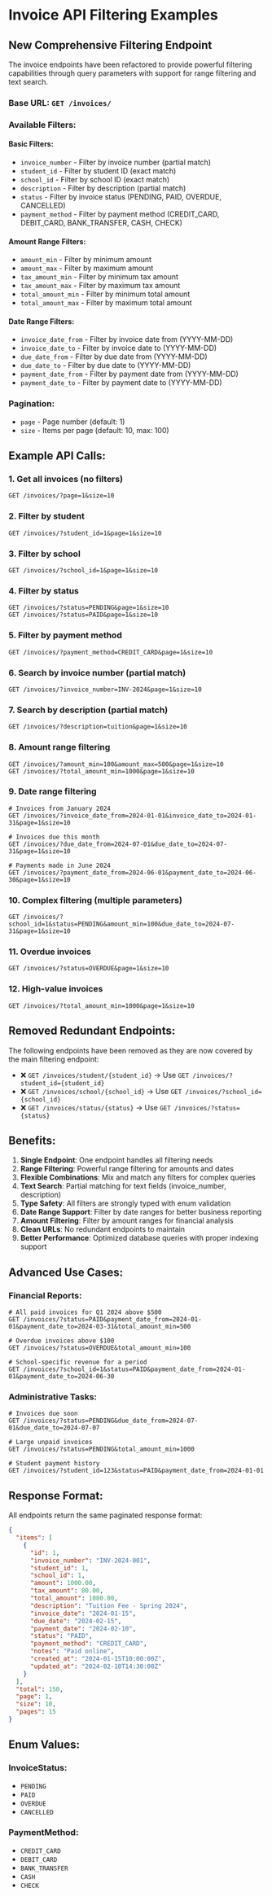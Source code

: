 # Invoice API Filtering Examples

## New Comprehensive Filtering Endpoint

The invoice endpoints have been refactored to provide powerful filtering capabilities through query parameters with support for range filtering and text search.

### Base URL: `GET /invoices/`

### Available Filters:

#### Basic Filters:
- `invoice_number` - Filter by invoice number (partial match)
- `student_id` - Filter by student ID (exact match)
- `school_id` - Filter by school ID (exact match)
- `description` - Filter by description (partial match)
- `status` - Filter by invoice status (PENDING, PAID, OVERDUE, CANCELLED)
- `payment_method` - Filter by payment method (CREDIT_CARD, DEBIT_CARD, BANK_TRANSFER, CASH, CHECK)

#### Amount Range Filters:
- `amount_min` - Filter by minimum amount
- `amount_max` - Filter by maximum amount
- `tax_amount_min` - Filter by minimum tax amount
- `tax_amount_max` - Filter by maximum tax amount
- `total_amount_min` - Filter by minimum total amount
- `total_amount_max` - Filter by maximum total amount

#### Date Range Filters:
- `invoice_date_from` - Filter by invoice date from (YYYY-MM-DD)
- `invoice_date_to` - Filter by invoice date to (YYYY-MM-DD)
- `due_date_from` - Filter by due date from (YYYY-MM-DD)
- `due_date_to` - Filter by due date to (YYYY-MM-DD)
- `payment_date_from` - Filter by payment date from (YYYY-MM-DD)
- `payment_date_to` - Filter by payment date to (YYYY-MM-DD)

### Pagination:
- `page` - Page number (default: 1)
- `size` - Items per page (default: 10, max: 100)

## Example API Calls:

### 1. Get all invoices (no filters)
```
GET /invoices/?page=1&size=10
```

### 2. Filter by student
```
GET /invoices/?student_id=1&page=1&size=10
```

### 3. Filter by school
```
GET /invoices/?school_id=1&page=1&size=10
```

### 4. Filter by status
```
GET /invoices/?status=PENDING&page=1&size=10
GET /invoices/?status=PAID&page=1&size=10
```

### 5. Filter by payment method
```
GET /invoices/?payment_method=CREDIT_CARD&page=1&size=10
```

### 6. Search by invoice number (partial match)
```
GET /invoices/?invoice_number=INV-2024&page=1&size=10
```

### 7. Search by description (partial match)
```
GET /invoices/?description=tuition&page=1&size=10
```

### 8. Amount range filtering
```
GET /invoices/?amount_min=100&amount_max=500&page=1&size=10
GET /invoices/?total_amount_min=1000&page=1&size=10
```

### 9. Date range filtering
```
# Invoices from January 2024
GET /invoices/?invoice_date_from=2024-01-01&invoice_date_to=2024-01-31&page=1&size=10

# Invoices due this month
GET /invoices/?due_date_from=2024-07-01&due_date_to=2024-07-31&page=1&size=10

# Payments made in June 2024
GET /invoices/?payment_date_from=2024-06-01&payment_date_to=2024-06-30&page=1&size=10
```

### 10. Complex filtering (multiple parameters)
```
GET /invoices/?school_id=1&status=PENDING&amount_min=100&due_date_to=2024-07-31&page=1&size=10
```

### 11. Overdue invoices
```
GET /invoices/?status=OVERDUE&page=1&size=10
```

### 12. High-value invoices
```
GET /invoices/?total_amount_min=1000&page=1&size=10
```

## Removed Redundant Endpoints:

The following endpoints have been removed as they are now covered by the main filtering endpoint:

- ❌ `GET /invoices/student/{student_id}` → Use `GET /invoices/?student_id={student_id}`
- ❌ `GET /invoices/school/{school_id}` → Use `GET /invoices/?school_id={school_id}`  
- ❌ `GET /invoices/status/{status}` → Use `GET /invoices/?status={status}`

## Benefits:

1. **Single Endpoint**: One endpoint handles all filtering needs
2. **Range Filtering**: Powerful range filtering for amounts and dates
3. **Flexible Combinations**: Mix and match any filters for complex queries
4. **Text Search**: Partial matching for text fields (invoice_number, description)
5. **Type Safety**: All filters are strongly typed with enum validation
6. **Date Range Support**: Filter by date ranges for better business reporting
7. **Amount Filtering**: Filter by amount ranges for financial analysis
8. **Clean URLs**: No redundant endpoints to maintain
9. **Better Performance**: Optimized database queries with proper indexing support

## Advanced Use Cases:

### Financial Reports:
```
# All paid invoices for Q1 2024 above $500
GET /invoices/?status=PAID&payment_date_from=2024-01-01&payment_date_to=2024-03-31&total_amount_min=500

# Overdue invoices above $100
GET /invoices/?status=OVERDUE&total_amount_min=100

# School-specific revenue for a period
GET /invoices/?school_id=1&status=PAID&payment_date_from=2024-01-01&payment_date_to=2024-06-30
```

### Administrative Tasks:
```
# Invoices due soon
GET /invoices/?status=PENDING&due_date_from=2024-07-01&due_date_to=2024-07-07

# Large unpaid invoices
GET /invoices/?status=PENDING&total_amount_min=1000

# Student payment history
GET /invoices/?student_id=123&status=PAID&payment_date_from=2024-01-01
```

## Response Format:

All endpoints return the same paginated response format:

```json
{
  "items": [
    {
      "id": 1,
      "invoice_number": "INV-2024-001",
      "student_id": 1,
      "school_id": 1,
      "amount": 1000.00,
      "tax_amount": 80.00,
      "total_amount": 1080.00,
      "description": "Tuition Fee - Spring 2024",
      "invoice_date": "2024-01-15",
      "due_date": "2024-02-15",
      "payment_date": "2024-02-10",
      "status": "PAID",
      "payment_method": "CREDIT_CARD",
      "notes": "Paid online",
      "created_at": "2024-01-15T10:00:00Z",
      "updated_at": "2024-02-10T14:30:00Z"
    }
  ],
  "total": 150,
  "page": 1,
  "size": 10,
  "pages": 15
}
```

## Enum Values:

### InvoiceStatus:
- `PENDING`
- `PAID`
- `OVERDUE`
- `CANCELLED`

### PaymentMethod:
- `CREDIT_CARD`
- `DEBIT_CARD`
- `BANK_TRANSFER`
- `CASH`
- `CHECK`

